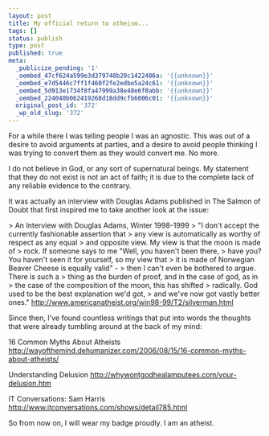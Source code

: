 ```yaml
---
layout: post
title: My official return to atheism...
tags: []
status: publish
type: post
published: true
meta:
  _publicize_pending: '1'
  _oembed_47cf624a599e3d379748b20c1422406a: '{{unknown}}'
  _oembed_e7d5446c7ff1f460f2fe2edbe5a24c61: '{{unknown}}'
  _oembed_5d913e1734f8fa47999a38e48e6f0abb: '{{unknown}}'
  _oembed_224040b062419268d18dd9cfb6006c01: '{{unknown}}'
  original_post_id: '372'
  _wp_old_slug: '372'
---
```

For a while there I was telling people I was an agnostic.  This was out of a desire to avoid arguments at parties, and a desire to avoid people thinking I was trying to convert them as they would convert me.  No more.

I do not believe in God, or any sort of supernatural beings.  My statement that they do not exist is not an act of faith; it is due to the complete lack of any reliable evidence to the contrary.

It was actually an interview with Douglas Adams published in The Salmon of Doubt that first inspired me to take another look at the issue:

&gt; An Interview with Douglas Adams, Winter 1998-1999
&gt; "I don't accept the currently fashionable assertion that
&gt; any view is automatically as worthy of respect as any equal
&gt; and opposite view. My view is that the moon is made of
&gt; rock. If someone says to me "Well, you haven't been there,
&gt; have you? You haven't seen it for yourself, so my view that
&gt; it is made of Norwegian Beaver Cheese is equally valid" -
&gt; then I can't even be bothered to argue. There is such a
&gt; thing as the burden of proof, and in the case of god, as in
&gt; the case of the composition of the moon, this has shifted
&gt; radically. God used to be the best explanation we'd got,
&gt; and we've now got vastly better ones."
http://www.americanatheist.org/win98-99/T2/silverman.html

Since then, I've found countless writings that put into words the thoughts that were already tumbling around at the back of my mind:

16 Common Myths About Atheists
http://wayofthemind.dehumanizer.com/2006/08/15/16-common-myths-about-atheists/

Understanding Delusion
http://whywontgodhealamputees.com/your-delusion.htm

IT Conversations: Sam Harris
http://www.itconversations.com/shows/detail785.html

So from now on, I will wear my badge proudly.  I am an atheist.
